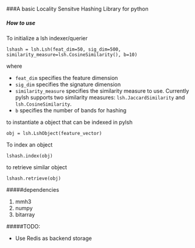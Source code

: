 ###A basic Locality Sensitve Hashing Library for python 
  
##### How to use
To initialize a lsh indexer/querier

```
lshash = lsh.Lsh(feat_dim=50, sig_dim=500, similarity_measure=lsh.CosineSimilarity(), b=10)
```
where 

- `feat_dim` specifies the feature dimension
- `sig_dim` specifies the signature dimension
- `similarity_measure` specifies the similarity measure to use. Currently pylsh supports two similarity measures: `lsh.JaccardSimilarity` and `lsh.CosineSimilarity`.
- `b` specifies the number of bands for hashing

to instantiate a object that can be indexed in pylsh

```
obj = lsh.LshObject(feature_vector)
```

To index an object

```
lshash.index(obj)
```

to retrieve similar object
```
lshash.retrieve(obj)
```

#####dependencies
1. mmh3
2. numpy
3. bitarray

#####TODO:
- Use Redis as backend storage